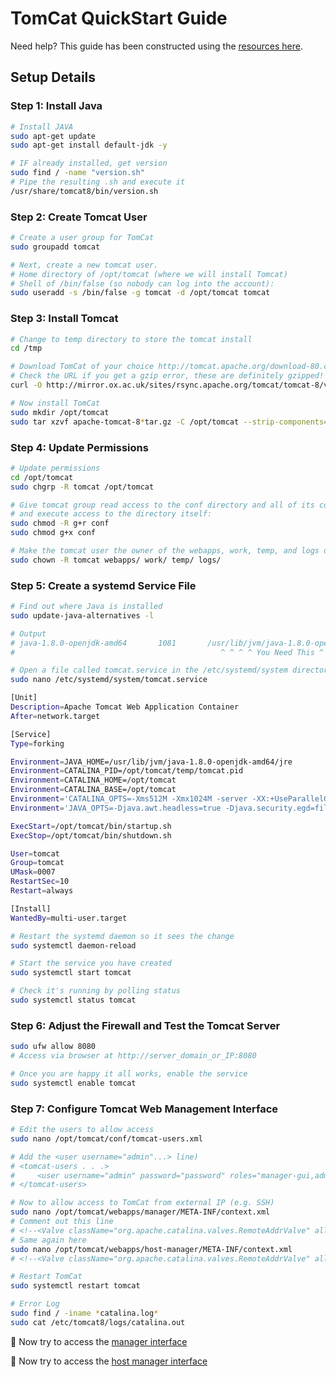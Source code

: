 # TomCat QuickStart Guide

Need help? This guide has been constructed using the [resources here](https://www.digitalocean.com/community/tutorials/how-to-install-apache-tomcat-8-on-ubuntu-16-04).

## Setup Details

### Step 1: Install Java

```bash
# Install JAVA
sudo apt-get update
sudo apt-get install default-jdk -y

# IF already installed, get version
sudo find / -name "version.sh"
# Pipe the resulting .sh and execute it
/usr/share/tomcat8/bin/version.sh
```

### Step 2: Create Tomcat User

```bash
# Create a user group for TomCat
sudo groupadd tomcat

# Next, create a new tomcat user.
# Home directory of /opt/tomcat (where we will install Tomcat)
# Shell of /bin/false (so nobody can log into the account):
sudo useradd -s /bin/false -g tomcat -d /opt/tomcat tomcat
```

### Step 3: Install Tomcat

```bash
# Change to temp directory to store the tomcat install
cd /tmp

# Download TomCat of your choice http://tomcat.apache.org/download-80.cgi
# Check the URL if you get a gzip error, these are definitely gzipped!
curl -O http://mirror.ox.ac.uk/sites/rsync.apache.org/tomcat/tomcat-8/v8.5.43/bin/apache-tomcat-8.5.43.tar.gz

# Now install TomCat
sudo mkdir /opt/tomcat
sudo tar xzvf apache-tomcat-8*tar.gz -C /opt/tomcat --strip-components=1
```

### Step 4: Update Permissions

```bash
# Update permissions
cd /opt/tomcat
sudo chgrp -R tomcat /opt/tomcat

# Give tomcat group read access to the conf directory and all of its contents
# and execute access to the directory itself:
sudo chmod -R g+r conf
sudo chmod g+x conf

# Make the tomcat user the owner of the webapps, work, temp, and logs directories:
sudo chown -R tomcat webapps/ work/ temp/ logs/
```

### Step 5: Create a systemd Service File

```bash
# Find out where Java is installed
sudo update-java-alternatives -l

# Output
# java-1.8.0-openjdk-amd64       1081       /usr/lib/jvm/java-1.8.0-openjdk-amd64
#                                              ^ ^ ^ ^ You Need This ^ ^ ^ ^

# Open a file called tomcat.service in the /etc/systemd/system directory by typing:
sudo nano /etc/systemd/system/tomcat.service
```

```bash
[Unit]
Description=Apache Tomcat Web Application Container
After=network.target

[Service]
Type=forking

Environment=JAVA_HOME=/usr/lib/jvm/java-1.8.0-openjdk-amd64/jre
Environment=CATALINA_PID=/opt/tomcat/temp/tomcat.pid
Environment=CATALINA_HOME=/opt/tomcat
Environment=CATALINA_BASE=/opt/tomcat
Environment='CATALINA_OPTS=-Xms512M -Xmx1024M -server -XX:+UseParallelGC'
Environment='JAVA_OPTS=-Djava.awt.headless=true -Djava.security.egd=file:/dev/./urandom'

ExecStart=/opt/tomcat/bin/startup.sh
ExecStop=/opt/tomcat/bin/shutdown.sh

User=tomcat
Group=tomcat
UMask=0007
RestartSec=10
Restart=always

[Install]
WantedBy=multi-user.target
```

```bash
# Restart the systemd daemon so it sees the change
sudo systemctl daemon-reload

# Start the service you have created
sudo systemctl start tomcat

# Check it's running by polling status
sudo systemctl status tomcat
```

### Step 6: Adjust the Firewall and Test the Tomcat Server

```bash
sudo ufw allow 8080
# Access via browser at http://server_domain_or_IP:8080

# Once you are happy it all works, enable the service
sudo systemctl enable tomcat
```

### Step 7: Configure Tomcat Web Management Interface

```bash
# Edit the users to allow access
sudo nano /opt/tomcat/conf/tomcat-users.xml

# Add the <user username="admin"...> line)
# <tomcat-users . . .>
#     <user username="admin" password="password" roles="manager-gui,admin-gui"/>
# </tomcat-users>

# Now to allow access to TomCat from external IP (e.g. SSH)
sudo nano /opt/tomcat/webapps/manager/META-INF/context.xml
# Comment out this line
# <!--<Valve className="org.apache.catalina.valves.RemoteAddrValve" allow="127\.\d+\.\d+\.\d+|::1|0:0:0:0:0:0:0:1" />-->
# Same again here
sudo nano /opt/tomcat/webapps/host-manager/META-INF/context.xml
# <!--<Valve className="org.apache.catalina.valves.RemoteAddrValve" allow="127\.\d+\.\d+\.\d+|::1|0:0:0:0:0:0:0:1" />-->

# Restart TomCat
sudo systemctl restart tomcat

# Error Log
sudo find / -iname *catalina.log*
sudo cat /etc/tomcat8/logs/catalina.out

```

🎉 Now try to access the [manager interface](http://server_domain_or_IP:8080/manager/html)

🎉 Now try to access the [host manager interface](http://server_domain_or_IP:8080/host-manager/html/)
